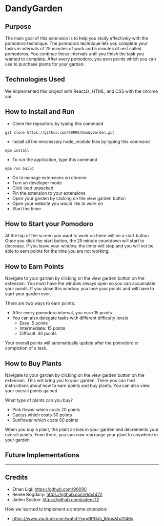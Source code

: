 # DandyGarden

## Purpose

The main goal of this extension is to help you study effectively with the pomodoro technique. The pomodoro technique lets you complete your tasks in intervals of 25 minutes of work and 5 minutes of rest called pomodoros. You continue these intervals until you finish the task you wanted to complete. After every pomodoro, you earn points which you can use to purchase plants for your garden.

## Technologies Used

We implemented this project with ReactJs, HTML, and CSS with the chrome api. 

## How to Install and Run

- Clone the repository by typing this command
```
git clone https://github.com/90090/DandyGarden.git
```
- Install all the neccessary node_module files by typing this command
```
npm install
```
- To run the application, type this command
```
npm run build
```
- Go to manage extensions on chrome
- Turn on developer mode
- Click load unpacked
- Pin the extension to your extensions
- Open your garden by clicking on the view garden button
- Open your website you would like to work on 
- Start the timer

## How to Start your Pomodoro

At the top of the screen you want to work on there will be a start button. Once you click the start button, the 25 minute countdown will start to decrease. If you leave your window, the timer will stop and you will not be able to earn points for the time you are not working. 

## How to Earn Points

Navigate to your garden by clicking on the view garden button on the extension. You must have the window always open so you can accumulate your points. If you close this window, you lose your points and will have to start your garden over. 

There are two ways to earn points:
- After every pomodoro interval, you earn 15 points
- You can also delegate tasks with different difficulty levels
    - Easy: 5 points
    - Intermediate: 15 points
    - Difficult: 30 points

Your overall points will automatically update after the pomodoro or completion of a task.

## How to Buy Plants

Navigate to your garden by clicking on the view garden button on the extension. This will bring you to your garden. There you can find instructions about how to earn points and buy plants. You can also view your overall points gained. 

What type of plants can you buy?
- Pink flower which costs 20 points
- Cactus which costs 30 points
- Sunflower which costs 60 points

When you buy a plant, the plant arrives in your garden and decrements your overall points. From there, you can now rearrange your plant to anywhere in your garden.

## Future Implementations

----

## Credits

- Ethan Ligi: https://github.com/90090 
- Renee Bogdany: https://github.com/rkb4472 
- Jaden Seaton: https://github.com/jadens12

How we learned to implement a chrome extension: 
- https://www.youtube.com/watch?v=pBPDJb_6Aps&t=3146s

